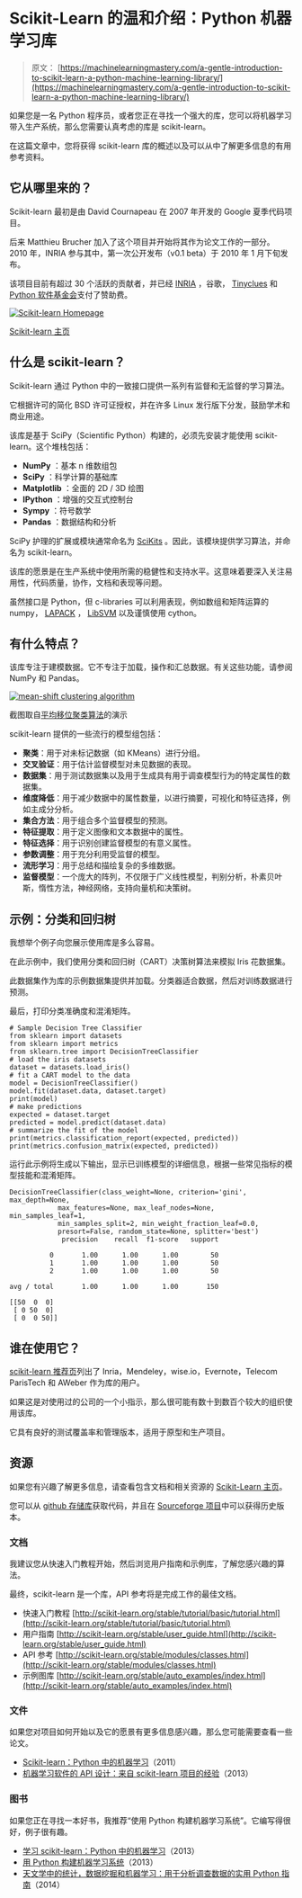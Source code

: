 # Scikit-Learn 的温和介绍：Python 机器学习库

> 原文： [https://machinelearningmastery.com/a-gentle-introduction-to-scikit-learn-a-python-machine-learning-library/](https://machinelearningmastery.com/a-gentle-introduction-to-scikit-learn-a-python-machine-learning-library/)

如果您是一名 Python 程序员，或者您正在寻找一个强大的库，您可以将机器学习带入生产系统，那么您需要认真考虑的库是 scikit-learn。

在这篇文章中，您将获得 scikit-learn 库的概述以及可以从中了解更多信息的有用参考资料。

## 它从哪里来的？

Scikit-learn 最初是由 David Cournapeau 在 2007 年开发的 Google 夏季代码项目。

后来 Matthieu Brucher 加入了这个项目并开始将其作为论文工作的一部分。 2010 年，INRIA 参与其中，第一次公开发布（v0.1 beta）于 2010 年 1 月下旬发布。

该项目目前有超过 30 个活跃的贡献者，并已经 [INRIA](http://www.inria.fr/en/) ，谷歌， [Tinyclues](http://www.tinyclues.com/) 和 [Python 软件基金会](https://www.python.org/psf/)支付了赞助费。

[![Scikit-learn Homepage](img/39aef81addb2ef47ba89501e80de8452.jpg)](https://3qeqpr26caki16dnhd19sv6by6v-wpengine.netdna-ssl.com/wp-content/uploads/2014/04/scikit-learn.png)

[Scikit-learn 主页](http://scikit-learn.org/stable/index.html)

## 什么是 scikit-learn？

Scikit-learn 通过 Python 中的一致接口提供一系列有监督和无监督的学习算法。

它根据许可的简化 BSD 许可证授权，并在许多 Linux 发行版下分发，鼓励学术和商业用途。

该库是基于 SciPy（Scientific Python）构建的，必须先安装才能使用 scikit-learn。这个堆栈包括：

*   **NumPy** ：基本 n 维数组包
*   **SciPy** ：科学计算的基础库
*   **Matplotlib** ：全面的 2D / 3D 绘图
*   **IPython** ：增强的交互式控制台
*   **Sympy** ：符号数学
*   **Pandas** ：数据结构和分析

SciPy 护理的扩展或模块通常命名为 [SciKits](http://scikits.appspot.com/scikits) 。因此，该模块提供学习算法，并命名为 scikit-learn。

该库的愿景是在生产系统中使用所需的稳健性和支持水平。这意味着要深入关注易用性，代码质量，协作，文档和表现等问题。

虽然接口是 Python，但 c-libraries 可以利用表现，例如数组和矩阵运算的 numpy， [LAPACK](http://www.netlib.org/lapack/) ， [LibSVM](http://www.csie.ntu.edu.tw/~cjlin/libsvm/) 以及谨慎使用 cython。

## 有什么特点？

该库专注于建模数据。它不专注于加载，操作和汇总数据。有关这些功能，请参阅 NumPy 和 Pandas。

[![mean-shift clustering algorithm](img/d4cccaa0dbd532c10d1f94d11b71eace.jpg)](https://3qeqpr26caki16dnhd19sv6by6v-wpengine.netdna-ssl.com/wp-content/uploads/2014/04/plot_mean_shift_1.png)

截图取自[平均移位聚类算法](http://scikit-learn.org/stable/auto_examples/cluster/plot_mean_shift.html)的演示

scikit-learn 提供的一些流行的模型组包括：

*   **聚类**：用于对未标记数据（如 KMeans）进行分组。
*   **交叉验证**：用于估计监督模型对未见数据的表现。
*   **数据集**：用于测试数据集以及用于生成具有用于调查模型行为的特定属性的数据集。
*   **维度降低**：用于减少数据中的属性数量，以进行摘要，可视化和特征选择，例如主成分分析。
*   **集合方法**：用于组合多个监督模型的预测。
*   **特征提取**：用于定义图像和文本数据中的属性。
*   **特征选择**：用于识别创建监督模型的有意义属性。
*   **参数调整**：用于充分利用受监督的模型。
*   **流形学习**：用于总结和描绘复杂的多维数据。
*   **监督模型**：一个庞大的阵列，不仅限于广义线性模型，判别分析，朴素贝叶斯，惰性方法，神经网络，支持向量机和决策树。

## 示例：分类和回归树

我想举个例子向您展示使用库是多么容易。

在此示例中，我们使用分类和回归树（CART）决策树算法来模拟 Iris 花数据集。

此数据集作为库的示例数据集提供并加载。分类器适合数据，然后对训练数据进行预测。

最后，打印分类准确度和混淆矩阵。

```
# Sample Decision Tree Classifier
from sklearn import datasets
from sklearn import metrics
from sklearn.tree import DecisionTreeClassifier
# load the iris datasets
dataset = datasets.load_iris()
# fit a CART model to the data
model = DecisionTreeClassifier()
model.fit(dataset.data, dataset.target)
print(model)
# make predictions
expected = dataset.target
predicted = model.predict(dataset.data)
# summarize the fit of the model
print(metrics.classification_report(expected, predicted))
print(metrics.confusion_matrix(expected, predicted))
```

运行此示例将生成以下输出，显示已训练模型的详细信息，根据一些常见指标的模型技能和混淆矩阵。

```
DecisionTreeClassifier(class_weight=None, criterion='gini', max_depth=None,
            max_features=None, max_leaf_nodes=None, min_samples_leaf=1,
            min_samples_split=2, min_weight_fraction_leaf=0.0,
            presort=False, random_state=None, splitter='best')
             precision    recall  f1-score   support

          0       1.00      1.00      1.00        50
          1       1.00      1.00      1.00        50
          2       1.00      1.00      1.00        50

avg / total       1.00      1.00      1.00       150

[[50  0  0]
 [ 0 50  0]
 [ 0  0 50]]
```

## 谁在使用它？

[scikit-learn 推荐页](http://scikit-learn.org/stable/testimonials/testimonials.html)列出了 Inria，Mendeley，wise.io，Evernote，Telecom ParisTech 和 AWeber 作为库的用户。

如果这是对使用过的公司的一个小指示，那么很可能有数十到数百个较大的组织使用该库。

它具有良好的测试覆盖率和管理版本，适用于原型和生产项目。

## 资源

如果您有兴趣了解更多信息，请查看包含文档和相关资源的 [Scikit-Learn 主页](http://scikit-learn.org)。

您可以从 [github 存储库](https://github.com/scikit-learn)获取代码，并且在 [Sourceforge 项目](http://sourceforge.net/projects/scikit-learn/)中可以获得历史版本。

### 文档

我建议您从快速入门教程开始，然后浏览用户指南和示例库，了解您感兴趣的算法。

最终，scikit-learn 是一个库，API 参考将是完成工作的最佳文档。

*   快速入门教程 [http://scikit-learn.org/stable/tutorial/basic/tutorial.html](http://scikit-learn.org/stable/tutorial/basic/tutorial.html)
*   用户指南 [http://scikit-learn.org/stable/user_guide.html](http://scikit-learn.org/stable/user_guide.html)
*   API 参考 [http://scikit-learn.org/stable/modules/classes.html](http://scikit-learn.org/stable/modules/classes.html)
*   示例图库 [http://scikit-learn.org/stable/auto_examples/index.html](http://scikit-learn.org/stable/auto_examples/index.html)

### 文件

如果您对项目如何开始以及它的愿景有更多信息感兴趣，那么您可能需要查看一些论文。

*   [Scikit-learn：Python 中的机器学习](http://jmlr.org/papers/v12/pedregosa11a.html)（2011）
*   [机器学习软件的 API 设计：来自 scikit-learn 项目的经验](http://arxiv.org/abs/1309.0238)（2013）

### 图书

如果您正在寻找一本好书，我推荐“使用 Python 构建机器学习系统”。它编写得很好，例子很有趣。

*   [学习 scikit-learn：Python 中的机器学习](http://www.amazon.com/dp/1783281936?tag=inspiredalgor-20)（2013）
*   [用 Python 构建机器学习系统](http://www.amazon.com/dp/1782161406?tag=inspiredalgor-20)（2013）
*   [天文学中的统计，数据挖掘和机器学习：用于分析调查数据的实用 Python 指南](http://www.amazon.com/dp/0691151687?tag=inspiredalgor-20)（2014）